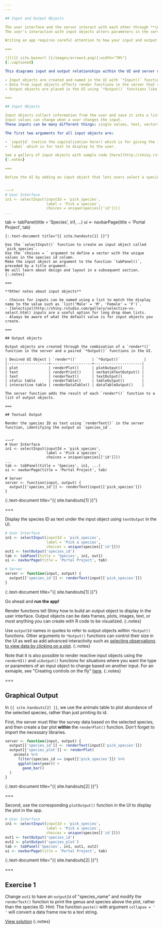```yaml
---
---

## Input and Output Objects

The user interface and the server interact with each other through **input** and **output** objects.
The user's interaction with input objects alters parameters in the server's instructions -- instructions for creating output objects shown in the UI.

Writing an app requires careful attention to how your input and output objects relate to each other, i.e. knowing what actions will initiate what sections of code to run at what time.

===

![]({{ site.baseurl }}/images/arrows3.png){:width="70%"}
{:.captioned}

This diagrams input and output relationships within the UI and server objects:

- Input objects are created and named in the UI with `*Input()` functions like `selectInput()` or `radioButtons()`. 
- Data from input objects affects render functions in the server that create output objects. 
- Output objects are placed in the UI using `*Output()` functions like `plotOutput()` or `textOutput()`.

===

## Input Objects

Input objects collect information from the user and save it into a list.
Input values can change when a user changes the input.
These inputs can be many different things: single values, text, vectors, dates, or even files uploaded by the user. 

The first two arguments for all input objects are:

- `inputId` (notice the capitalization here!) which is for giving the input object a name to refer to in the server, and 
- `label` which is for text to display to the user. 

See a gallery of input objects with sample code [here](http://shiny.rstudio.com/gallery/widget-gallery.html)
{:.notes}

===

Define the UI by adding an input object that lets users select a species ID from the species table.


~~~r
# User Interface
in1 <- selectInput(inputId = 'pick_species',
                   label = 'Pick a species',
                   choices = unique(species[['id']]))
...
```

tab <- tabPanel(title = 'Species', in1, ...)
ui <- navbarPage(title = 'Portal Project', tab)
~~~
{:.text-document title="{{ site.handouts[1] }}"}

Use the `selectInput()` function to create an input object called `pick_species`.
Use the `choices = ` argument to define a vector with the unique values in the species id column.
Make the input object an argument to the function `tabPanel()`, preceded by a title argument.
We will learn about design and layout in a subsequent section.
{:.notes}

===

**Other notes about input objects**

- Choices for inputs can be named using a list to match the display name to the value such as `list('Male' = 'M', 'Female' = 'F')`. 
- [Selectize](http://shiny.rstudio.com/gallery/selectize-vs-select.html) inputs are a useful option for long drop down lists.
- Always be aware of what the default value is for input objects you create.

===

## Output objects

Output objects are created through the combination of a `render*()` function in the server and a paired `*Output()` functions in the UI.

| Desired UI Object | `render*()`       | `*Output()`           |
|-------------------+-------------------+----------------------|
| plot              | renderPlot()      | plotOutput()         |
| text              | renderPrint()     | verbatimTextOutput() |
| text              | renderText()      | textOutput()         |
| static table      | renderTable()     | tableOutput()        |
| interactive table | renderDataTable() | dataTableOutput()    |

The server function adds the result of each `render*()` function to a list of output objects.

===

## Textual Output

Render the species ID as text using `renderText()` in the server function, identifying the output as `species_id`.


~~~r
# User Interface
in1 <- selectInput(inputId = 'pick_species',
                   label = 'Pick a species',
                   choices = unique(species[['id']]))
...
tab <- tabPanel(title = 'Species', in1, ...)
ui <- navbarPage(title = 'Portal Project', tab)

# Server
server <- function(input, output) {
  output[['species_id']] <- renderText(input[['pick_species']])
}
~~~
{:.text-document title="{{ site.handouts[1] }}"}

===

Display the species ID as text under the input object using `textOutput` in the UI.


~~~r
# User Interface
in1 <- selectInput(inputId = 'pick_species',
                   label = 'Pick a species',
                   choices = unique(species[['id']]))
out1 <- textOutput('species_id')
tab <- tabPanel(title = 'Species', in1, out1)
ui <- navbarPage(title = 'Portal Project', tab)

# Server
server <- function(input, output) {
  output[['species_id']] <- renderText(input[['pick_species']])
}
~~~
{:.text-document title="{{ site.handouts[1] }}"}

Go ahead and **run the app!**

Render functions tell Shiny how to build an output object to display in the user interface.
Output objects can be data frames, plots, images, text, or most anything you can create with R code to be visualized. 
{:.notes}

Use `outputId` names in quotes to refer to output objects within `*Output()` functions. Other arguments to `*Output()` functions can control their size in the UI as well as add advanced interactivity such as [selecting observations to view data by clicking on a plot](http://shiny.rstudio.com/articles/selecting-rows-of-data.html).
{:.notes}

Note that it is also possible to render reactive input objects using the `renderUI()` and `uiOutput()` functions for situations where you want the type or parameters of an input object to change based on another input. For an exmaple, see "Creating controls on the fly" [here](http://shiny.rstudio.com/articles/dynamic-ui.html).
{:.notes}

===

## Graphical Output

In `{{ site.handouts[2] }}`, we use the animals table to plot abundance of the selected species, rather than just printing its id.

First, the server must filter the survey data based on the selected species, and then create a bar plot **within** the `renderPlot()` function. Don't forget to import the necessary libraries.


~~~r
server <- function(input, output) {
  output[['species_id']] <- renderText(input[['pick_species']])
  output[['species_plot']] <- renderPlot(
    animals %>%
      filter(species_id == input[['pick_species']]) %>%
      ggplot(aes(year)) +
        geom_bar()
  )
}
~~~
{:.text-document title="{{ site.handouts[2] }}"}

===

Second, use the corresponding `plotOutput()` function in the UI to display the plot in the app. 


~~~r
# User Interface
in1 <- selectInput(inputId = 'pick_species',
                   label = 'Pick a species',
                   choices = unique(species[['id']]))
out1 <- textOutput('species_id')
out2 <- plotOutput('species_plot')
tab <- tabPanel('Species', in1, out1, out2)
ui <- navbarPage(title = 'Portal Project', tab)
~~~
{:.text-document title="{{ site.handouts[2] }}"}

===

## Exercise 1

Change `out1` to have an `outputId` of "species_name" and modify the `renderText()` function to print the genus and species above the plot, rather than the species ID. Hint: The function `paste()` with argument `collapse = ' '` will convert a data frame row to a text string.

[View solution](#solution-1)
{:.notes}
